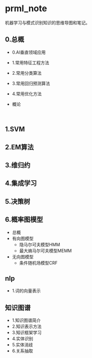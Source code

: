 # prml_note
机器学习与模式识别知识的思维导图和笔记。



## 0.总概

- 0.AI垂直领域应用

- 1.常用特征工程方法

- 2.常用分类算法

- 3.常用回归预测算法

- 4.常用优化方法

- 概论

  ​

## 1.SVM

## 2.EM算法

## 3.维归约

## 4.集成学习

## 5.决策树

## 6.概率图模型

- 总概
- 有向图模型
  - 隐马尔可夫模型HMM
  - 最大熵马尔可夫模型MEMM
- 无向图模型
  - 条件随机场模型CRF



## nlp

- 1.词的向量表示

## 知识图谱

- 1.知识图谱简介
- 2.知识表示方法
- 3.知识框架学习
- 4.实体识别
- 5.实体消歧
- 6.关系抽取